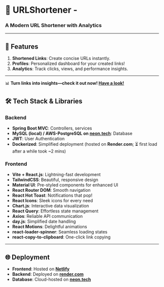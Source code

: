 # 🚀 URLShortener - 
### **A Modern URL Shortener with Analytics**  

---

## 🔗 **Features**  
1. **Shortened Links**: Create concise URLs instantly.
2. **Profiles**: Personalized dashboard for your created links!
3. **Analytics**: Track clicks, views, and performance insights.  

---

📊 **Turn links into insights—check it out now! [Have a look!](https://henryngg.shop/)**

## 🛠 **Tech Stack & Libraries**  

### **Backend**  
- **Spring Boot MVC**: Controllers, services  
- **MySQL (local) / AWS-PostgreSQL on [neon.tech](https://neon.tech)**: Database
- **JWT**: User Authentication  
- **Dockerized**: Simplified deployment (hosted on **Render.com**; ⏳ first load after a while took ~2 mins)  

### **Frontend**  
- **Vite + React.js**: Lightning-fast development  
- **TailwindCSS**: Beautiful, responsive design  
- **Material UI**: Pre-styled components for enhanced UI  
- **React Router DOM**: Smooth navigation  
- **React Hot Toast**: Notifications that pop!  
- **React Icons**: Sleek icons for every need  
- **Chart.js**: Interactive data visualization  
- **React Query**: Effortless state management  
- **Axios**: Reliable API communication  
- **day.js**: Simplified date handling  
- **React Motions**: Delightful animations  
- **react-loader-spinner**: Seamless loading states  
- **react-copy-to-clipboard**: One-click link copying  

---

## 🌐 **Deployment**  
- **Frontend**: Hosted on **[Netlify](https://netlify.com)**  
- **Backend**: Deployed on **[render.com](https://render.com)**
- **Database**: Cloud-hosted on **[neon.tech](https://neon.tech)**
